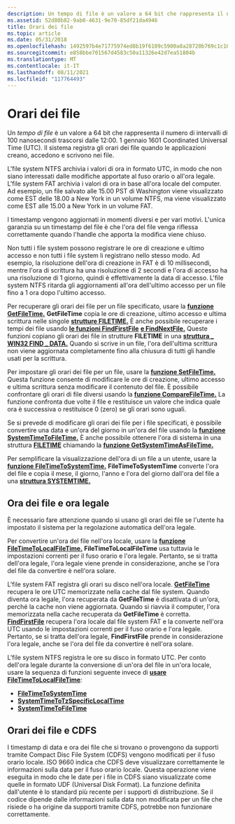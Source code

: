 ```yaml
---
description: Un tempo di file è un valore a 64 bit che rappresenta il numero di intervalli di 100 nanosecondi trascorsi dalle 12:00. 1 gennaio 1601 Coordinated Universal Time (UTC). Il sistema registra gli orari dei file quando le applicazioni creano, accedono e scrivono nei file.
ms.assetid: 52d80b82-9ab0-4631-9e70-85df21da4946
title: Orari dei file
ms.topic: article
ms.date: 05/31/2018
ms.openlocfilehash: 1492597b4e71775974ed8b19f6109c5900a8a28720b769c1c10dcf2f70166b7d
ms.sourcegitcommit: e858bbe701567d4583c50a11326e42d7ea51804b
ms.translationtype: MT
ms.contentlocale: it-IT
ms.lasthandoff: 08/11/2021
ms.locfileid: "117764493"
---
```

# <a name="file-times"></a>Orari dei file

Un *tempo di file* è un valore a 64 bit che rappresenta il numero di intervalli di 100 nanosecondi trascorsi dalle 12:00. 1 gennaio 1601 Coordinated Universal Time (UTC). Il sistema registra gli orari dei file quando le applicazioni creano, accedono e scrivono nei file.

L'file system NTFS archivia i valori di ora in formato UTC, in modo che non siano interessati dalle modifiche apportate al fuso orario o all'ora legale. L'file system FAT archivia i valori di ora in base all'ora locale del computer. Ad esempio, un file salvato alle 15.00 PST di Washington viene visualizzato come EST delle 18.00 a New York in un volume NTFS, ma viene visualizzato come EST alle 15.00 a New York in un volume FAT.

I timestamp vengono aggiornati in momenti diversi e per vari motivi. L'unica garanzia su un timestamp del file è che l'ora del file venga riflessa correttamente quando l'handle che apporta la modifica viene chiuso.

Non tutti i file system possono registrare le ore di creazione e ultimo accesso e non tutti i file system li registrano nello stesso modo. Ad esempio, la risoluzione dell'ora di creazione in FAT è di 10 millisecondi, mentre l'ora di scrittura ha una risoluzione di 2 secondi e l'ora di accesso ha una risoluzione di 1 giorno, quindi è effettivamente la data di accesso. L'file system NTFS ritarda gli aggiornamenti all'ora dell'ultimo accesso per un file fino a 1 ora dopo l'ultimo accesso.

Per recuperare gli orari dei file per un file specificato, usare la [**funzione GetFileTime.**](/windows/desktop/api/FileAPI/nf-fileapi-getfiletime) **GetFileTime** copia le ore di creazione, ultimo accesso e ultima scrittura nelle singole [**strutture FILETIME.**](/windows/win32/api/minwinbase/ns-minwinbase-filetime) È anche possibile recuperare i tempi dei file usando [**le funzioni FindFirstFile**](/windows/desktop/api/fileapi/nf-fileapi-findfirstfilea) [**e FindNextFile.**](/windows/desktop/api/fileapi/nf-fileapi-findnextfilea) Queste funzioni copiano gli orari dei file in strutture **FILETIME** in una [**struttura \_ WIN32 FIND \_ DATA.**](/windows/desktop/api/minwinbase/ns-minwinbase-win32_find_dataa) Quando si scrive in un file, l'ora dell'ultima scrittura non viene aggiornata completamente fino alla chiusura di tutti gli handle usati per la scrittura.

Per impostare gli orari dei file per un file, usare la [**funzione SetFileTime.**](/windows/desktop/api/FileAPI/nf-fileapi-setfiletime) Questa funzione consente di modificare le ore di creazione, ultimo accesso e ultima scrittura senza modificare il contenuto del file. È possibile confrontare gli orari di file diversi usando la [**funzione CompareFileTime.**](/windows/desktop/api/FileAPI/nf-fileapi-comparefiletime) La funzione confronta due volte il file e restituisce un valore che indica quale ora è successiva o restituisce 0 (zero) se gli orari sono uguali.

Se si prevede di modificare gli orari dei file per i file specificati, è possibile convertire una data e un'ora del giorno in un'ora del file usando la [**funzione SystemTimeToFileTime.**](/windows/win32/api/timezoneapi/nf-timezoneapi-systemtimetofiletime) È anche possibile ottenere l'ora di sistema in una struttura [**FILETIME**](/windows/win32/api/minwinbase/ns-minwinbase-filetime) chiamando la [**funzione GetSystemTimeAsFileTime.**](/windows/win32/api/sysinfoapi/nf-sysinfoapi-getsystemtimeasfiletime)

Per semplificare la visualizzazione dell'ora di un file a un utente, usare la [**funzione FileTimeToSystemTime.**](/windows/win32/api/timezoneapi/nf-timezoneapi-filetimetosystemtime) **FileTimeToSystemTime** converte l'ora del file e copia il mese, il giorno, l'anno e l'ora del giorno dall'ora del file a una [**struttura SYSTEMTIME.**](/windows/win32/api/minwinbase/ns-minwinbase-systemtime)

## <a name="file-times-and-daylight-saving-time"></a>Ora dei file e ora legale

È necessario fare attenzione quando si usano gli orari dei file se l'utente ha impostato il sistema per la regolazione automatica dell'ora legale.

Per convertire un'ora del file nell'ora locale, usare la [**funzione FileTimeToLocalFileTime.**](/windows/desktop/api/FileAPI/nf-fileapi-filetimetolocalfiletime) **FileTimeToLocalFileTime** usa tuttavia le impostazioni correnti per il fuso orario e l'ora legale. Pertanto, se si tratta dell'ora legale, l'ora legale viene prende in considerazione, anche se l'ora del file da convertire è nell'ora solare.

L'file system FAT registra gli orari su disco nell'ora locale. [**GetFileTime**](/windows/desktop/api/FileAPI/nf-fileapi-getfiletime) recupera le ore UTC memorizzate nella cache dal file system. Quando diventa ora legale, l'ora recuperata da **GetFileTime** è disattivata di un'ora, perché la cache non viene aggiornata. Quando si riavvia il computer, l'ora memorizzata nella cache recuperata da **GetFileTime** è corretta. [**FindFirstFile**](/windows/desktop/api/fileapi/nf-fileapi-findfirstfilea) recupera l'ora locale dal file system FAT e la converte nell'ora UTC usando le impostazioni correnti per il fuso orario e l'ora legale. Pertanto, se si tratta dell'ora legale, **FindFirstFile** prende in considerazione l'ora legale, anche se l'ora del file da convertire è nell'ora solare.

L'file system NTFS registra le ore su disco in formato UTC. Per conto dell'ora legale durante la conversione di un'ora del file in un'ora locale, usare la sequenza di funzioni seguente invece di [**usare FileTimeToLocalFileTime**](/windows/desktop/api/FileAPI/nf-fileapi-filetimetolocalfiletime):

-   [**FileTimeToSystemTime**](/windows/win32/api/timezoneapi/nf-timezoneapi-filetimetosystemtime)
-   [**SystemTimeToTzSpecificLocalTime**](/windows/win32/api/timezoneapi/nf-timezoneapi-systemtimetotzspecificlocaltime)
-   [**SystemTimeToFileTime**](/windows/win32/api/timezoneapi/nf-timezoneapi-systemtimetofiletime)

## <a name="file-times-and-cdfs"></a>Orari dei file e CDFS

I timestamp di data e ora dei file che si trovano o provengono da supporti tramite Compact Disc File System (CDFS) vengono modificati per il fuso orario locale. ISO 9660 indica che CDFS deve visualizzare correttamente le informazioni sulla data per il fuso orario locale. Questa operazione viene eseguita in modo che le date per i file in CDFS siano visualizzate come quelle in formato UDF (Universal Disk Format). La funzione definita dall'utente è lo standard più recente per i supporti di distribuzione. Se il codice dipende dalle informazioni sulla data non modificata per un file che risiede o ha origine da supporti tramite CDFS, potrebbe non funzionare correttamente.

 

 
